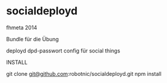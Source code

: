 socialdeployd
=============

fhmeta 2014

Bundle für die Übung

deployd
dpd-passwort
config für social things

INSTALL

git clone git@github.com:robotnic/socialdeployd.git
npm install
